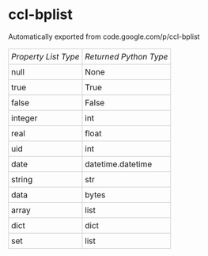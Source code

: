 # ccl-bplist
Automatically exported from code.google.com/p/ccl-bplist

<table class="wikitable"><tbody><tr><td style="border: 1px solid #ccc; padding: 5px;"><i>Property List Type</i></td><td style="border: 1px solid #ccc; padding: 5px;"><i>Returned Python Type</i></td></tr> <tr><td style="border: 1px solid #ccc; padding: 5px;">null</td><td style="border: 1px solid #ccc; padding: 5px;">None</td></tr> <tr><td style="border: 1px solid #ccc; padding: 5px;">true</td><td style="border: 1px solid #ccc; padding: 5px;">True</td></tr> <tr><td style="border: 1px solid #ccc; padding: 5px;">false</td><td style="border: 1px solid #ccc; padding: 5px;">False</td></tr> <tr><td style="border: 1px solid #ccc; padding: 5px;">integer</td><td style="border: 1px solid #ccc; padding: 5px;">int</td></tr> <tr><td style="border: 1px solid #ccc; padding: 5px;">real</td><td style="border: 1px solid #ccc; padding: 5px;">float</td></tr> <tr><td style="border: 1px solid #ccc; padding: 5px;">uid</td><td style="border: 1px solid #ccc; padding: 5px;">int</td></tr> <tr><td style="border: 1px solid #ccc; padding: 5px;">date</td><td style="border: 1px solid #ccc; padding: 5px;">datetime.datetime</td></tr> <tr><td style="border: 1px solid #ccc; padding: 5px;">string</td><td style="border: 1px solid #ccc; padding: 5px;">str</td></tr> <tr><td style="border: 1px solid #ccc; padding: 5px;">data</td><td style="border: 1px solid #ccc; padding: 5px;">bytes</td></tr> <tr><td style="border: 1px solid #ccc; padding: 5px;">array</td><td style="border: 1px solid #ccc; padding: 5px;">list</td></tr> <tr><td style="border: 1px solid #ccc; padding: 5px;">dict</td><td style="border: 1px solid #ccc; padding: 5px;">dict</td></tr> <tr><td style="border: 1px solid #ccc; padding: 5px;">set</td><td style="border: 1px solid #ccc; padding: 5px;">list</td></tr> </tbody></table>

